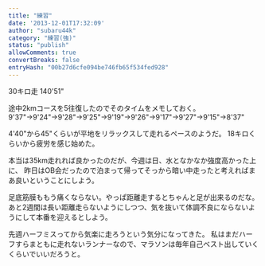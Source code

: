 ```yaml
---
title: "練習"
date: '2013-12-01T17:32:09'
author: "subaru44k"
category: "練習(強)"
status: "publish"
allowComments: true
convertBreaks: false
entryHash: "00b27d6cfe094be746fb65f534fed928"
---
```

30キロ走
140'51"

途中2kmコースを5往復したのでそのタイムをメモしておく。
9'37"→9'24"→9'28"→9'25"→9'19"→9'26"→9'17"→9'27"→9'15"→8'37"

4'40"から45"くらいが平地をリラックスして走れるペースのようだ。
18キロくらいから疲労を感じ始めた。

本当は35km走れれば良かったのだが、今週は日、水となかなか強度高かった上に、
昨日はOB会だったので泊まって帰ってそっから暗い中走ったと考えればまあ良いということにしよう。

足底筋膜ももう痛くならない。やっぱ距離走するとちゃんと足が出来るのだな。
あと2週間は長い距離走らないようにしつつ、気を抜いて体調不良にならないようにして本番を迎えるとしよう。

先週ハーフミスってから気楽に走ろうという気分になってきた。
私はまだハーフすらまともに走れないランナーなので、マラソンは毎年自己ベスト出していくくらいでいいだろうと。
